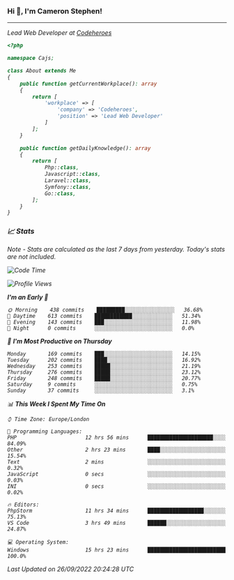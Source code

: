 ### Hi 👋, I'm Cameron Stephen!
<hr>
<p><em>Lead Web Developer at <a href="https://codeheroes.co.uk">Codeheroes</a></p>


```php
<?php

namespace Cajs;

class About extends Me
{
    public function getCurrentWorkplace(): array
    {
        return [
            'workplace' => [
                'company' => 'Codeheroes',
                'position' => 'Lead Web Developer'
            ]
        ];
    }

    public function getDailyKnowledge(): array
    {
        return [
            Php::class,
            Javascript::class,
            Laravel::class,
            Symfony::class,
            Go::class,
        ];
    }
}
```

### 📈 Stats
<p><em>Note - Stats are calculated as the last 7 days from yesterday. Today's stats are not included.</em></p>


<!--START_SECTION:waka-->
![Code Time](http://img.shields.io/badge/Code%20Time-3%2C137%20hrs%2048%20mins-blue)

![Profile Views](http://img.shields.io/badge/Profile%20Views-0-blue)

**I'm an Early 🐤** 

```text
🌞 Morning    438 commits    █████████░░░░░░░░░░░░░░░░   36.68% 
🌆 Daytime    613 commits    ████████████░░░░░░░░░░░░░   51.34% 
🌃 Evening    143 commits    ███░░░░░░░░░░░░░░░░░░░░░░   11.98% 
🌙 Night      0 commits      ░░░░░░░░░░░░░░░░░░░░░░░░░   0.0%

```
📅 **I'm Most Productive on Thursday** 

```text
Monday       169 commits    ███░░░░░░░░░░░░░░░░░░░░░░   14.15% 
Tuesday      202 commits    ████░░░░░░░░░░░░░░░░░░░░░   16.92% 
Wednesday    253 commits    █████░░░░░░░░░░░░░░░░░░░░   21.19% 
Thursday     276 commits    █████░░░░░░░░░░░░░░░░░░░░   23.12% 
Friday       248 commits    █████░░░░░░░░░░░░░░░░░░░░   20.77% 
Saturday     9 commits      ░░░░░░░░░░░░░░░░░░░░░░░░░   0.75% 
Sunday       37 commits     ░░░░░░░░░░░░░░░░░░░░░░░░░   3.1%

```


📊 **This Week I Spent My Time On** 

```text
⌚︎ Time Zone: Europe/London

💬 Programming Languages: 
PHP                      12 hrs 56 mins      █████████████████████░░░░   84.09% 
Other                    2 hrs 23 mins       ████░░░░░░░░░░░░░░░░░░░░░   15.54% 
Text                     2 mins              ░░░░░░░░░░░░░░░░░░░░░░░░░   0.32% 
JavaScript               0 secs              ░░░░░░░░░░░░░░░░░░░░░░░░░   0.03% 
INI                      0 secs              ░░░░░░░░░░░░░░░░░░░░░░░░░   0.02%

🔥 Editors: 
PhpStorm                 11 hrs 34 mins      ██████████████████░░░░░░░   75.13% 
VS Code                  3 hrs 49 mins       ██████░░░░░░░░░░░░░░░░░░░   24.87%

💻 Operating System: 
Windows                  15 hrs 23 mins      █████████████████████████   100.0%

```


 Last Updated on 26/09/2022 20:24:28 UTC
<!--END_SECTION:waka-->
